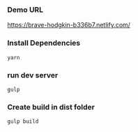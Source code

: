 
### Demo URL

<https://brave-hodgkin-b336b7.netlify.com/>

### Install Dependencies
```shell
yarn
```

### run dev server
```shell
gulp
```

### Create build in dist folder
```
gulp build
```
